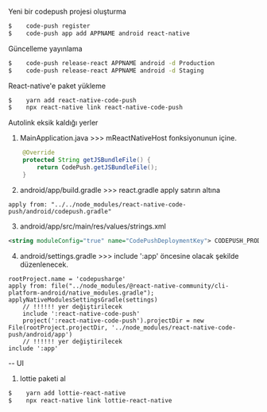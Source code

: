 Yeni bir codepush projesi oluşturma

```bash
$    code-push register
$    code-push app add APPNAME android react-native
```

Güncelleme yayınlama

```bash
$    code-push release-react APPNAME android -d Production
$    code-push release-react APPNAME android -d Staging
```

React-native'e paket yükleme

```bash
$    yarn add react-native-code-push
$    npx react-native link react-native-code-push
```

Autolink eksik kaldığı yerler

1. MainApplication.java >>> mReactNativeHost fonksiyonunun içine.

```java
    @Override
    protected String getJSBundleFile() {
        return CodePush.getJSBundleFile();
    }
```

2. android/app/build.gradle >>> react.gradle apply satırın altına

```
apply from: "../../node_modules/react-native-code-push/android/codepush.gradle"
```

3. android/app/src/main/res/values/strings.xml

```xml
<string moduleConfig="true" name="CodePushDeploymentKey"> CODEPUSH_PRODUCT_KEY || CODEPUSH_STAGING_KEY </string>
```

4. android/settings.gradle >>> include ':app' öncesine olacak şekilde düzenlenecek.

```
rootProject.name = 'codepusharge'
apply from: file("../node_modules/@react-native-community/cli-platform-android/native_modules.gradle"); applyNativeModulesSettingsGradle(settings)
    // !!!!!! yer değiştirilecek
    include ':react-native-code-push'
    project(':react-native-code-push').projectDir = new File(rootProject.projectDir, '../node_modules/react-native-code-push/android/app')
    // !!!!!! yer değiştirilecek
include ':app'
```

-- UI

1. lottie paketi al

```bash
$    yarn add lottie-react-native
$    npx react-native link lottie-react-native
```
